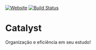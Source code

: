 [![Website](https://img.shields.io/badge/website-online-brightgreen)](https://andreyrk.com/catalyst)
[![Build Status](https://www.travis-ci.com/andreyrk/catalyst.svg?branch=main)](https://app.travis-ci.com/github/andreyrk/catalyst)

# Catalyst

Organização e eficiência em seu estudo!
